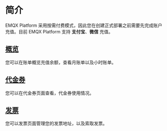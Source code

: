 # 简介
EMQX Platform 采用按需付费模式，因此您在创建正式部署之前需要先完成账户充值。目前 EMQX Platform 支持 **支付宝**、**微信** 充值。



## [概览](./overview.md)

您可以在账单概览充值余额，查看月账单以及小时账单。



## [代金券](./coupon.md)

您可以在代金券页面查看，代金券使用情况。



## [发票](./invoices.md)

您可以发票页面管理您的发票地址，以及索取发票。
